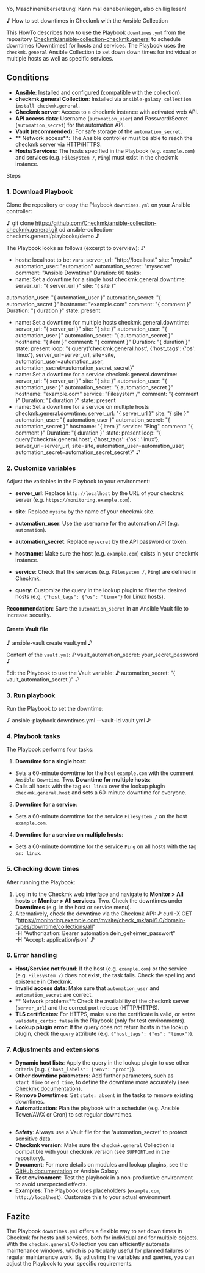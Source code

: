 Yo, Maschinenübersetzung! Kann mal danebenliegen, also chillig lesen!

♪ How to set downtimes in Checkmk with the Ansible Collection

This HowTo describes how to use the Playbook `downtimes.yml` from the repository [Checkmk/ansible-collection-checkmk.general](https://github.com/Checkmk/ansible-collection-checkmk.general/blob/main/playbooks/demo/downtimes.yml) to schedule downtimes (Downtimes) for hosts and services. The Playbook uses the `checkmk.general` Ansible Collection to set down down times for individual or multiple hosts as well as specific services.

## Conditions
- **Ansible**: Installed and configured (compatible with the collection).
- **checkmk.general Collection**: Installed via `ansible-galaxy collection install checkmk.general`.
- **Checkmk server**: Access to a checkmk instance with activated web API.
- **API access data**: Username (`automation_user`) and Password/Secret (`automation_secret`) for the automation API.
- **Vault (recommended)**: For safe storage of the `automation_secret`.
- ** Network access**: The Ansible controller must be able to reach the checkmk server via HTTP/HTTPS.
- **Hosts/Services**: The hosts specified in the Playbook (e.g. `example.com`) and services (e.g. `Filesystem /`, `Ping`) must exist in the checkmk instance.

Steps

### 1. Download Playbook
Clone the repository or copy the Playbook `downtimes.yml` on your Ansible controller:

♪
git clone https://github.com/Checkmk/ansible-collection-checkmk.general.git
cd ansible-collection-checkmk.general/playbooks/demo
♪

The Playbook looks as follows (excerpt to overview):
♪
- hosts: localhost
to be:
vars:
server_url: "http://localhost"
site: "mysite"
automation_user: "automation"
automation_secret: "mysecret"
comment: "Ansible Downtime"
Duration: 60
tasks:
- name: Set a downtime for a single host
checkmk.general.downtime:
server_url: "{ server_url }"
site: "{ site }"

automation_user: "{ automation_user }"
automation_secret: "{ automation_secret }"
hostname: "example.com"
comment: "{ comment }"
Duration: "{ duration }"
state: present
- name: Set a downtime for multiple hosts
checkmk.general.downtime:
server_url: "{ server_url }"
site: "{ site }"
automation_user: "{ automation_user }"
automation_secret: "{ automation_secret }"
hostname: "{ item }"
comment: "{ comment }"
Duration: "{ duration }"
state: present
loop: "{ query('checkmk.general.host', {'host_tags': {'os': 'linux'}, server_url=server_url, site=site, automation_user=automation_user, automation_secret=automation_secret_secret}"
- name: Set a downtime for a service
checkmk.general.downtime:
server_url: "{ server_url }"
site: "{ site }"
automation_user: "{ automation_user }"
automation_secret: "{ automation_secret }"
hostname: "example.com"
service: "Filesystem /"
comment: "{ comment }"
Duration: "{ duration }"
state: present
- name: Set a downtime for a service on multiple hosts
checkmk.general.downtime:
server_url: "{ server_url }"
site: "{ site }"
automation_user: "{ automation_user }"
automation_secret: "{ automation_secret }"
hostname: "{ item }"
service: "Ping"
comment: "{ comment }"
Duration: "{ duration }"
state: present
loop: "{ query('checkmk.general.host', {'host_tags': {'os': 'linux'}, server_url=server_url, site=site, automation_user=automation_user, automation_secret=automation_secret_secret}"
♪

### 2. Customize variables
Adjust the variables in the Playbook to your environment:
- **server_url**: Replace `http://localhost` by the URL of your checkmk server (e.g. `https://monitoring.example.com`).

- **site**: Replace `mysite` by the name of your checkmk site.
- **automation_user**: Use the username for the automation API (e.g. `automation`).
- **automation_secret**: Replace `mysecret` by the API password or token.
- **hostname**: Make sure the host (e.g. `example.com`) exists in your checkmk instance.
- **service**: Check that the services (e.g. `Filesystem /`, `Ping`) are defined in Checkmk.
- **query**: Customize the query in the lookup plugin to filter the desired hosts (e.g. `{"host_tags": {"os": "linux"}` for Linux hosts).

**Recommendation**: Save the `automation_secret` in an Ansible Vault file to increase security.

#### Create Vault file
♪
ansible-vault create vault.yml
♪

Content of the `vault.yml`:
♪
vault_automation_secret: your_secret_password
♪

Edit the Playbook to use the Vault variable:
♪
automation_secret: "{ vault_automation_secret }"
♪

### 3. Run playbook
Run the Playbook to set the downtime:

♪
ansible-playbook downtimes.yml --vault-id vault.yml
♪

### 4. Playbook tasks
The Playbook performs four tasks:
1. **Downtime for a single host**:
- Sets a 60-minute downtime for the host `example.com` with the comment `Ansible Downtime`.
Two. **Downtime for multiple hosts**:
- Calls all hosts with the tag `os: linux` over the lookup plugin `checkmk.general.host` and sets a 60-minute downtime for everyone.
3. **Downtime for a service**:
- Sets a 60-minute downtime for the service `Filesystem /` on the host `example.com`.
4. **Downtime for a service on multiple hosts**:
- Sets a 60-minute downtime for the service `Ping` on all hosts with the tag `os: linux`.

### 5. Checking down times
After running the Playbook:

1. Log in to the Checkmk web interface and navigate to **Monitor > All hosts** or **Monitor > All services**.
Two. Check the downtimes under **Downtimes** (e.g. in the host or service menu).
3. Alternatively, check the downtime via the Checkmk API:
♪
curl -X GET "https://monitoring.example.com/mysite/check_mk/api/1.0/domain-types/downtime/collections/all" \
-H "Authorization: Bearer automation dein_geheimer_passwort" \
-H "Accept: application/json"
♪

### 6. Error handling
- **Host/Service not found**: If the host (e.g. `example.com`) or the service (e.g. `Filesystem /`) does not exist, the task fails. Check the spelling and existence in Checkmk.
- **Invalid access data**: Make sure that `automation_user` and `automation_secret` are correct.
- ** Network problems**: Check the availability of the checkmk server (`server_url`) and the correct port release (HTTP/HTTPS).
- **TLS certificates**: For HTTPS, make sure the certificate is valid, or setze `validate_certs: false` in the Playbook (only for test environments).
- **Lookup plugin error**: If the query does not return hosts in the lookup plugin, check the `query` attribute (e.g. `{"host_tags": {"os": "linux"}`).

### 7. Adjustments and extensions
- **Dynamic host lists**: Apply the query in the lookup plugin to use other criteria (e.g. `{"host_labels": {"env": "prod"}`).
- **Other downtime parameters**: Add further parameters, such as `start_time` or `end_time`, to define the downtime more accurately (see [Checkmk documentation](https://docs.checkmk.com/latest/en/rest_api.html)).
- **Remove Downtimes**: Set `state: absent` in the tasks to remove existing downtimes.
- **Automatization**: Plan the playbook with a scheduler (e.g. Ansible Tower/AWX or Cron) to set regular downtimes.

##

- **Safety**: Always use a Vault file for the 'automation_secret' to protect sensitive data.
- **Checkmk version**: Make sure the `checkmk.general` Collection is compatible with your checkmk version (see `SUPPORT.md` in the repository).
- **Document**: For more details on modules and lookup plugins, see the [GitHub documentation](https://github.com/Checkmk/ansible-collection-checkmk.general) or Ansible Galaxy.
- **Test environment**: Test the playbook in a non-productive environment to avoid unexpected effects.
- **Examples**: The Playbook uses placeholders (`example.com`, `http://localhost`). Customize this to your actual environment.

## Fazite
The Playbook `downtimes.yml` offers a flexible way to set down times in Checkmk for hosts and services, both for individual and for multiple objects. With the `checkmk.general` Collection you can efficiently automate maintenance windows, which is particularly useful for planned failures or regular maintenance work. By adjusting the variables and queries, you can adjust the Playbook to your specific requirements.